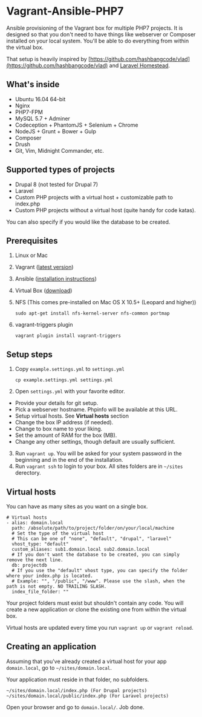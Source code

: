 # Vagrant-Ansible-PHP7 #

Ansible provisioning of the Vagrant box for multiple PHP7 projects. It is designed so that you don't need to have things like webserver or Composer installed on your local system. You'll be able to do everything from within the virtual box.

That setup is heavily inspired by [https://github.com/hashbangcode/vlad](https://github.com/hashbangcode/vlad) and [Laravel Homestead](http://laravel.com/docs/4.2/homestead).

## What's inside ##

* Ubuntu 16.04 64-bit
* Nginx
* PHP7-FPM
* MySQL 5.7 + Adminer
* Codeception + PhantomJS + Selenium + Chrome
* NodeJS + Grunt + Bower + Gulp
* Composer
* Drush
* Git, Vim, Midnight Commander, etc.

## Supported types of projects ##

* Drupal 8 (not tested for Drupal 7)
* Laravel
* Custom PHP projects with a virtual host + customizable path to index.php
* Custom PHP projects without a virtual host (quite handy for code katas).

You can also specify if you would like the database to be created.

## Prerequisites ##

1. Linux or Mac
2. Vagrant ([latest version](https://www.vagrantup.com/downloads.html))
3. Ansible ([installation instructions](http://docs.ansible.com/intro_installation.html))
4. Virtual Box ([download](https://www.virtualbox.org/wiki/Downloads))
5. NFS (This comes pre-installed on Mac OS X 10.5+ (Leopard and higher))

    `sudo apt-get install nfs-kernel-server nfs-common portmap`

6. vagrant-triggers plugin

    `vagrant plugin install vagrant-triggers`

## Setup steps ##

1. Copy `example.settings.yml` to `settings.yml`

    `cp example.settings.yml settings.yml`

2. Open `settings.yml` with your favorite editor.

  * Provide your details for git setup.
  * Pick a webserver hostname. Phpinfo will be available at this URL.
  * Setup virtual hosts. See **Virtual hosts** section
  * Change the box IP address (if needed).
  * Change to box name to your liking.
  * Set the amount of RAM for the box (MB).
  * Change any other settings, though default are usually sufficient.

3. Run `vagrant up`. You will be asked for your system password in the beginning and in the end of the installation.
4. Run `vagrant ssh` to login to your box. All sites folders are in `~/sites` derectory.

## Virtual hosts ##

You can have as many sites as you want on a single box.

    # Virtual hosts
    - alias: domain.local
      path: /absolute/path/to/project/folder/on/your/local/machine
      # Set the type of the virtual host
      # This can be one of "none", "default", "drupal", "laravel"
      vhost_type: "default"
      custom_aliases: sub1.domain.local sub2.domain.local
      # If you don't want the database to be created, you can simply remove the next line.
      db: projectdb
      # If you use the "default" vhost type, you can specify the folder where your index.php is located.
      # Example: "", "/public", "/www". Please use the slash, when the path is not empty. NO TRAILING SLASH.
      index_file_folder: ""

Your project folders must exist but shouldn't contain any code. You will create a new application or clone the existing one from within the virtual box.

Virtual hosts are updated every time you run `vagrant up` or `vagrant reload`.

## Creating an application ##

Assuming that you've already created a virtual host for your app `domain.local`, go to `~/sites/domain.local`.

Your application must reside in that folder, no subfolders.

    ~/sites/domain.local/index.php (For Drupal projects)
    ~/sites/domain.local/public/index.php (For Laravel projects)

Open your browser and go to `domain.local/`. Job done.